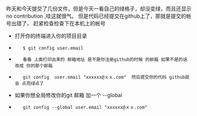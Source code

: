 昨天和今天提交了几份文件，但是今天一看自己的绿格子，却没变绿，而且还显示no contribution ,哇这就很气。 
但是代码已经提交在github上了，那就是提交的帐号出错了， 
赶紧检查检查下在本机上的帐号

*   打开你的终端进入你的项目目录
*        $ git config user.email   
*        看看 上面打印出来的 邮箱地址 是不是你注册github的时候 的邮箱 如果不是的话 改成 你的那个邮箱
*        git config  user.email "xxxxxx@ｘｘ.com"  然后提交你的代码 github就会 点亮绿点了
*    如果你想全局修改你的git 邮箱 加一个 --global
*        git config --global user.email "xxxxxx@ｘｘ.com"
